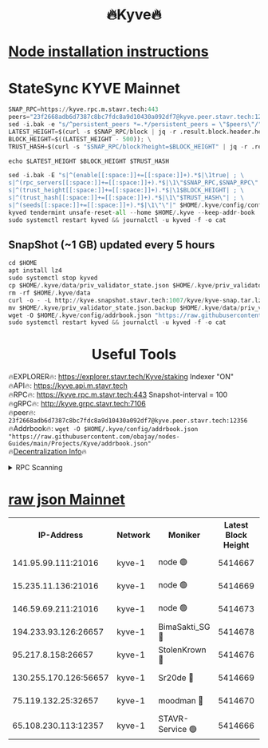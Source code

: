 <h1 align="center"> 🔥Kyve🔥</h1>

[Node installation instructions](https://github.com/obajay/nodes-Guides/tree/main/Projects/Kyve)
=
# StateSync KYVE Mainnet
```python
SNAP_RPC=https://kyve.rpc.m.stavr.tech:443
peers="23f2668adb6d7387c8bc7fdc8a9d10430a092df7@kyve.peer.stavr.tech:12356"
sed -i.bak -e "s/^persistent_peers *=.*/persistent_peers = \"$peers\"/" $HOME/.kyve/config/config.toml
LATEST_HEIGHT=$(curl -s $SNAP_RPC/block | jq -r .result.block.header.height); \
BLOCK_HEIGHT=$((LATEST_HEIGHT - 500)); \
TRUST_HASH=$(curl -s "$SNAP_RPC/block?height=$BLOCK_HEIGHT" | jq -r .result.block_id.hash)

echo $LATEST_HEIGHT $BLOCK_HEIGHT $TRUST_HASH

sed -i.bak -E "s|^(enable[[:space:]]+=[[:space:]]+).*$|\1true| ; \
s|^(rpc_servers[[:space:]]+=[[:space:]]+).*$|\1\"$SNAP_RPC,$SNAP_RPC\"| ; \
s|^(trust_height[[:space:]]+=[[:space:]]+).*$|\1$BLOCK_HEIGHT| ; \
s|^(trust_hash[[:space:]]+=[[:space:]]+).*$|\1\"$TRUST_HASH\"| ; \
s|^(seeds[[:space:]]+=[[:space:]]+).*$|\1\"\"|" $HOME/.kyve/config/config.toml
kyved tendermint unsafe-reset-all --home $HOME/.kyve --keep-addr-book
sudo systemctl restart kyved && journalctl -u kyved -f -o cat
```

## SnapShot (~1 GB) updated every 5 hours
```python
cd $HOME
apt install lz4
sudo systemctl stop kyved
cp $HOME/.kyve/data/priv_validator_state.json $HOME/.kyve/priv_validator_state.json.backup
rm -rf $HOME/.kyve/data
curl -o - -L http://kyve.snapshot.stavr.tech:1007/kyve/kyve-snap.tar.lz4 | lz4 -c -d - | tar -x -C $HOME/.kyve --strip-components 2
mv $HOME/.kyve/priv_validator_state.json.backup $HOME/.kyve/data/priv_validator_state.json
wget -O $HOME/.kyve/config/addrbook.json "https://raw.githubusercontent.com/obajay/nodes-Guides/main/Projects/Kyve/addrbook.json"
sudo systemctl restart kyved && journalctl -u kyved -f -o cat
```

<h1 align="center"> Useful Tools</h1>

🔥EXPLORER🔥:     https://explorer.stavr.tech/Kyve/staking        Indexer "ON" \
🔥API🔥: 			 		https://kyve.api.m.stavr.tech \
🔥RPC🔥:          https://kyve.rpc.m.stavr.tech:443	              Snapshot-interval = 100 \
🔥gRPC🔥:         http://kyve.grpc.stavr.tech:7106 \
🔥peer🔥:					`23f2668adb6d7387c8bc7fdc8a9d10430a092df7@kyve.peer.stavr.tech:12356` \
🔥Addrbook🔥:    ```wget -O $HOME/.kyve/config/addrbook.json "https://raw.githubusercontent.com/obajay/nodes-Guides/main/Projects/Kyve/addrbook.json"``` \
🔥[Decentralization Info](https://github.com/obajay/StateSync-snapshots/tree/main/Projects/Kyve/Decentralization)🔥

<details>
<summary>RPC Scanning</summary>

<h2 align="center"> We scan nodes in real time every 4 hours. And we provide the final result of RPC endpoints.
We cannot influence the operation of these nodes in any way. </h2>


```python
If Voting Power is higher than 0 --> then the Node is a validator of the network and may be subject to attack and be a potential threat to the chain.
```
```python
We marked such validators with a red symbol
```

</details>

[raw json Mainnet](https://rpc-check.kyvem.stavr.tech/kyvem/rpc-kyvem-result.json)
=



<table><tr><th>IP-Address</th><th>Network</th><th>Moniker</th><th>Latest Block Height</th><th>Earliest Block Height</th><th>Catching Up</th><th>Tx Index</th><th>Voting Power</th><th>Scan Time</th></tr><tr><td>141.95.99.111:21016</td><td>kyve-1</td><td>node 🟢</td><td>5414667</td><td>1</td><td>False</td><td>off</td><td>0</td><td>2024-03-18T13:41:20.386508915UTC</td></tr><tr><td>15.235.11.136:21016</td><td>kyve-1</td><td>node 🟢</td><td>5414669</td><td>1</td><td>False</td><td>off</td><td>0</td><td>2024-03-18T13:41:33.203604642UTC</td></tr><tr><td>146.59.69.211:21016</td><td>kyve-1</td><td>node 🟢</td><td>5414673</td><td>1</td><td>False</td><td>off</td><td>0</td><td>2024-03-18T13:41:54.825594475UTC</td></tr><tr><td>194.233.93.126:26657</td><td>kyve-1</td><td>BimaSakti_SG 🔴</td><td>5414678</td><td>2646001</td><td>False</td><td>off</td><td>651</td><td>2024-03-18T13:42:22.701116490UTC</td></tr><tr><td>95.217.8.158:26657</td><td>kyve-1</td><td>StolenKrown 🔴</td><td>5414676</td><td>5193501</td><td>False</td><td>on</td><td>2499</td><td>2024-03-18T13:42:15.598358981UTC</td></tr><tr><td>130.255.170.126:56657</td><td>kyve-1</td><td>Sr20de 🔴</td><td>5414669</td><td>5217201</td><td>False</td><td>off</td><td>5991</td><td>2024-03-18T13:41:33.592017136UTC</td></tr><tr><td>75.119.132.25:32657</td><td>kyve-1</td><td>moodman 🔴</td><td>5414670</td><td>5314670</td><td>False</td><td>off</td><td>6865</td><td>2024-03-18T13:41:36.108495405UTC</td></tr><tr><td>65.108.230.113:12357</td><td>kyve-1</td><td>STAVR-Service 🟢</td><td>5414666</td><td>5412501</td><td>False</td><td>on</td><td>0</td><td>2024-03-18T13:41:14.046585621UTC</td></tr></table>
